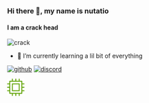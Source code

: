 ### Hi there 👋, my name is nutatio
#### I am a crack head
![crack](https://github.com/nutatio/kakava/blob/master/ngan-pham-lil-ants-anim-test-v06.gif)

- 🌱 I’m currently learning a lil bit of everything  


[<img src='https://cdn.jsdelivr.net/npm/simple-icons@3.0.1/icons/github.svg' alt='github' height='40'>](https://github.com/nutatio)  [<img src='https://cdn.jsdelivr.net/npm/simple-icons@3.0.1/icons/discord.svg' alt='discord' height='40'>](https://discord.gg/S7keaMFB7e)  

<a href='https://docs.github.com/en/developers'><img src='https://raw.githubusercontent.com/acervenky/animated-github-badges/master/assets/devbadge.gif' width='40' height='40'></a> 

